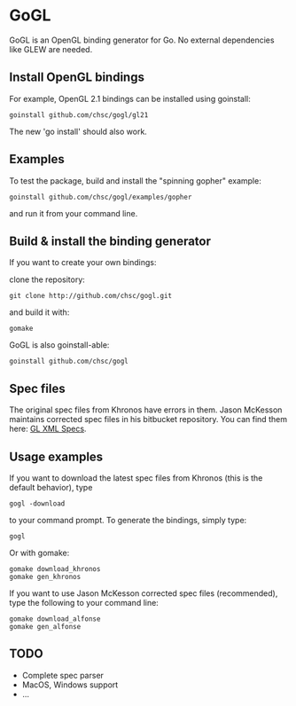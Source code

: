 GoGL 
====

GoGL is an OpenGL binding generator for Go.
No external dependencies like GLEW are needed.

Install OpenGL bindings
-----------------------

For example, OpenGL 2.1 bindings can be installed using goinstall:

	goinstall github.com/chsc/gogl/gl21

The new 'go install' should also work.

Examples
--------

To test the package, build and install the "spinning gopher" example:

	goinstall github.com/chsc/gogl/examples/gopher

and run it from your command line.

Build & install the binding generator
-------------------------------------

If you want to create your own bindings:

clone the repository:

	git clone http://github.com/chsc/gogl.git

and build it with:

	gomake
	
GoGL is also goinstall-able:

	goinstall github.com/chsc/gogl

Spec files
----------

The original spec files from Khronos have errors in them.
Jason McKesson maintains corrected spec files in his bitbucket repository.
You can find them here: [GL XML Specs](https://bitbucket.org/alfonse/gl-xml-specs).

Usage examples
--------------

If you want to download the latest spec files from Khronos (this is the default behavior), type

	gogl -download

to your command prompt.
To generate the bindings, simply type:
	
	gogl

Or with gomake:

	gomake download_khronos
	gomake gen_khronos

If you want to use Jason McKesson corrected spec files (recommended), type the following to your command line:

	gomake download_alfonse
	gomake gen_alfonse

TODO
----

* Complete spec parser
* MacOS, Windows support
* ...
